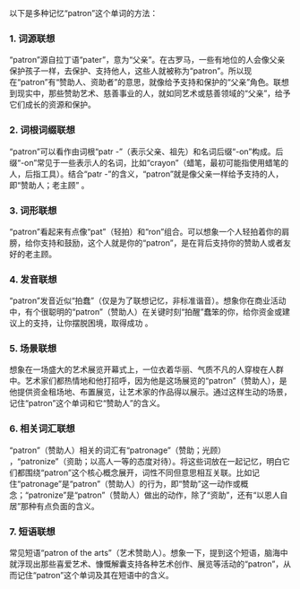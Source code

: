 以下是多种记忆“patron”这个单词的方法：
### 1. 词源联想
“patron”源自拉丁语“pater”，意为“父亲”。在古罗马，一些有地位的人会像父亲保护孩子一样，去保护、支持他人，这些人就被称为“patron”。所以现在“patron”有“赞助人、资助者”的意思，就像给予支持和保护的“父亲”角色。联想到现实中，那些赞助艺术、慈善事业的人，就如同艺术或慈善领域的“父亲”，给予它们成长的资源和保护。

### 2. 词根词缀联想
“patron”可以看作由词根“patr -”（表示父亲、祖先）和名词后缀“-on”构成。后缀“-on”常见于一些表示人的名词，比如“crayon”（蜡笔，最初可能指使用蜡笔的人，后指工具）。结合“patr -”的含义，“patron”就是像父亲一样给予支持的人，即“赞助人；老主顾” 。

### 3. 词形联想
“patron”看起来有点像“pat”（轻拍）和“ron”组合。可以想象一个人轻拍着你的肩膀，给你支持和鼓励，这个人就是你的“patron”，是在背后支持你的赞助人或者友好的老主顾。

### 4. 发音联想
“patron”发音近似“拍蠢”（仅是为了联想记忆，非标准谐音）。想象你在商业活动中，有个很聪明的“patron”（赞助人）在关键时刻“拍醒”蠢笨的你，给你资金或建议上的支持，让你摆脱困境，取得成功 。

### 5. 场景联想
想象在一场盛大的艺术展览开幕式上，一位衣着华丽、气质不凡的人穿梭在人群中。艺术家们都热情地和他打招呼，因为他是这场展览的“patron”（赞助人），是他提供资金租场地、布置展览，让艺术家的作品得以展示。通过这样生动的场景，记住“patron”这个单词和它“赞助人”的含义。

### 6. 相关词汇联想
“patron”（赞助人）相关的词汇有“patronage”（赞助；光顾） ，“patronize”（资助；以高人一等的态度对待）。将这些词放在一起记忆，明白它们都围绕“patron”这个核心概念展开，词性不同但意思相互关联。比如记住“patronage”是“patron”（赞助人）的行为，即“赞助”这一动作或概念；“patronize”是“patron”（赞助人）做出的动作，除了“资助”，还有“以恩人自居”那种有点负面的含义。 

### 7. 短语联想
常见短语“patron of the arts”（艺术赞助人）。想象一下，提到这个短语，脑海中就浮现出那些喜爱艺术、慷慨解囊支持各种艺术创作、展览等活动的“patron”，从而记住“patron”这个单词及其在短语中的含义。 